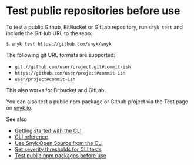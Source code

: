 # Test public repositories before use

To test a public Github, BitBucket or GitLab repository, run `snyk test` and include the GitHub URL to the repo:

`$ snyk test https://github.com/snyk/snyk`

The following git URL formats are supported:

* `git://github.com/user/project.git#commit-ish`
* `https://github.com/user/project#commit-ish`
* `user/project#commit-ish`

This also works for Bitbucket and GitLab.

You can also test a public npm package or Github project via the Test page on [snyk.io](https://snyk.io/test/).

See also

* [Getting started with the CLI](../getting-started-with-the-snyk-cli.md)
* [CLI reference](../cli-commands-and-options-summary.md)
* [Use Snyk Open Source from the CLI](../../scan-application-code/snyk-open-source/use-snyk-open-source-from-the-cli/)
* [Set severity thresholds for CLI tests](set-severity-thresholds-for-cli-tests.md)
* [Test public npm packages before use](test-public-npm-packages-before-use.md)

